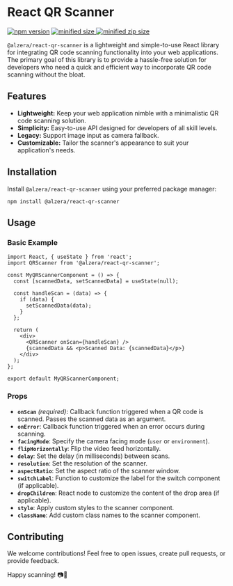 
# React QR Scanner

<a href="https://www.npmjs.com/package/@alzera/react-qr-scanner"><img src="https://badge.fury.io/js/@alzera%2Freact-qr-scanner.svg" alt="npm version"></a> <a href="https://bundlephobia.com/package/@alzera/react-qr-scanner"><img src="https://img.shields.io/bundlephobia/min/%40alzera%2Freact-qr-scanner" title="minified size"> <img src="https://img.shields.io/bundlephobia/minzip/%40alzera%2Freact-qr-scanner" title="minified zip size"></a>

`@alzera/react-qr-scanner` is a lightweight and simple-to-use React library for integrating QR code scanning functionality into your web applications. The primary goal of this library is to provide a hassle-free solution for developers who need a quick and efficient way to incorporate QR code scanning without the bloat.

## Features

-   **Lightweight:** Keep your web application nimble with a minimalistic QR code scanning solution.
-   **Simplicity:** Easy-to-use API designed for developers of all skill levels.
-   **Legacy:** Support image input as camera fallback.
-   **Customizable:** Tailor the scanner's appearance to suit your application's needs.

## Installation

Install `@alzera/react-qr-scanner` using your preferred package manager:

    npm install @alzera/react-qr-scanner

## Usage

### Basic Example

    import React, { useState } from 'react';
    import QRScanner from '@alzera/react-qr-scanner';
    
    const MyQRScannerComponent = () => {
      const [scannedData, setScannedData] = useState(null);
    
      const handleScan = (data) => {
        if (data) {
          setScannedData(data);
        }
      };
    
      return (
        <div>
          <QRScanner onScan={handleScan} />
          {scannedData && <p>Scanned Data: {scannedData}</p>}
        </div>
      );
    };
    
    export default MyQRScannerComponent;

### Props

-   **`onScan`** _(required)_: Callback function triggered when a QR code is scanned. Passes the scanned data as an argument.
-   **`onError`**: Callback function triggered when an error occurs during scanning.
-   **`facingMode`**: Specify the camera facing mode (`user` or `environment`).
-   **`flipHorizontally`**: Flip the video feed horizontally.
-   **`delay`**: Set the delay (in milliseconds) between scans.
-   **`resolution`**: Set the resolution of the scanner.
-   **`aspectRatio`**: Set the aspect ratio of the scanner window.
-   **`switchLabel`**: Function to customize the label for the switch component (if applicable).
-   **`dropChildren`**: React node to customize the content of the drop area (if applicable).
-   **`style`**: Apply custom styles to the scanner component.
-   **`className`**: Add custom class names to the scanner component.

## Contributing

We welcome contributions! Feel free to open issues, create pull requests, or provide feedback.

Happy scanning! 📷🚀